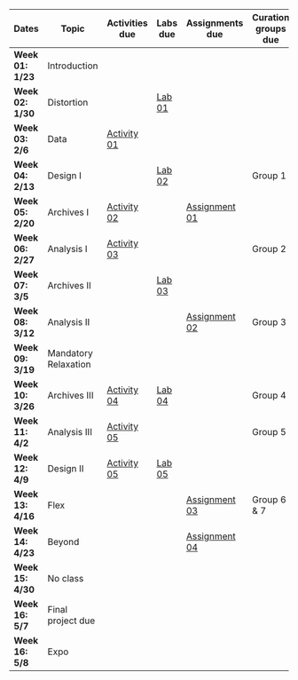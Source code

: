 | **Dates**         | **Topic**            | **Activities due**                                                      | **Labs due**                                         | **Assignments due**                                                           | **Curation groups due** |
| ----------------- | -------------------- | ----------------------------------------------------------------------- | ---------------------------------------------------- | ----------------------------------------------------------------------------- | ----------------------- |
| **Week 01: 1/23** | Introduction         |                                                                         |                                                      |                                                                               |                         |
| **Week 02: 1/30** | Distortion           |                                                                         | [Lab 01](../week/01_intro/lab/basics-india.md)       |                                                                               |                         |
| **Week 03: 2/6**  | Data                 | [Activity 01](../week/02_distortion/activity/mapping-ancient-places.md) |                                                      |                                                                               |                         |
| **Week 04: 2/13** | Design I             |                                                                         | [Lab 02](../week/03_data/lab/slave-trade.md)         |                                                                               | Group 1                 |
| **Week 05: 2/20** | Archives I           | [Activity 02](../week/04_aesthetics/activity/historic-pop-africa.md)    |                                                      | [Assignment 01](../week/04_aesthetics/assignment/witchcraft.md)               |                         |
| **Week 06: 2/27** | Analysis I           | [Activity 03](../week/05_archives-i/activity/historical-census.md)      |                                                      |                                                                               | Group 2                 |
| **Week 07: 3/5**  | Archives II          |                                                                         | [Lab 03](../week/06_analysis-i/lab/lighthouses.md)   |                                                                               |                         |
| **Week 08: 3/12** | Analysis II          |                                                                         |                                                      | [Assignment 02](../week/07_archives-ii/assignments/parking-lot-cemeteries.md) | Group 3                 |
| **Week 09: 3/19** | Mandatory Relaxation |                                                                         |                                                      |                                                                               |                         |
| **Week 10: 3/26** | Archives III         | [Activity 04](../final-projects/README.md)                              | [Lab 04](../week/08_analysis-ii/lab/indoeuro.md)     |                                                                               | Group 4                 |
| **Week 11: 4/2**  | Analysis III         | [Activity 05](../week/10_archives-iii/activity/nlp-for-gis.md)          |                                                      |                                                                               | Group 5                 |
| **Week 12: 4/9**  | Design II            | [Activity 05](../week/11_analysis-iii/activity/fp-env-scan.md)          | [Lab 05](../week/11_analysis-iii/lab/archaeology.md) |                                                                               |                         |
| **Week 13: 4/16** | Flex                 |                                                                         |                                                      | [Assignment 03](../week/12_design-ii/activity/libraries.md)             | Group 6 & 7             |
| **Week 14: 4/23** | Beyond               |                                                                         |                                                      | [Assignment 04](../week/13_flex/assignments/fp-draft.md)                      |                         |
| **Week 15: 4/30** | No class             |                                                                         |                                                      |                                                                               |                         |
| **Week 16: 5/7**  | Final project due    |                                                                         |                                                      |                                                                               |                         |
| **Week 16: 5/8**  | Expo                 |                                                                         |                                                      |                                                                               |                         |